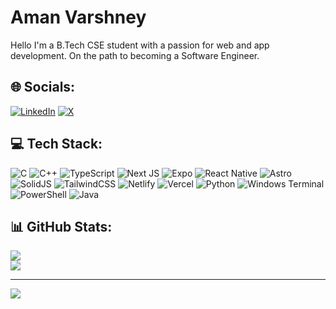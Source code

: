 # Aman Varshney

Hello I'm a B.Tech CSE student with a passion for web and app development. On the path to becoming a Software Engineer.

## 🌐 Socials:
[![LinkedIn](https://img.shields.io/badge/LinkedIn-%230077B5.svg?logo=linkedin&logoColor=white)](https://linkedin.com/in/amanvarshney11) [![X](https://img.shields.io/badge/X-black.svg?logo=X&logoColor=white)](https://x.com/amanvarshney01) 

## 💻 Tech Stack:
![C](https://img.shields.io/badge/c-%2300599C.svg?style=for-the-badge&logo=c&logoColor=white) ![C++](https://img.shields.io/badge/c++-%2300599C.svg?style=for-the-badge&logo=c%2B%2B&logoColor=white) ![TypeScript](https://img.shields.io/badge/typescript-%23007ACC.svg?style=for-the-badge&logo=typescript&logoColor=white) ![Next JS](https://img.shields.io/badge/Next-black?style=for-the-badge&logo=next.js&logoColor=white) ![Expo](https://img.shields.io/badge/expo-1C1E24?style=for-the-badge&logo=expo&logoColor=#D04A37) ![React Native](https://img.shields.io/badge/react_native-%2320232a.svg?style=for-the-badge&logo=react&logoColor=%2361DAFB) ![Astro](https://img.shields.io/badge/Astro-%2336276d.svg?style=for-the-badge&logo=astro&logoColor=white) ![SolidJS](https://img.shields.io/badge/SolidJS-2c4f7c?style=for-the-badge&logo=solid&logoColor=c8c9cb) ![TailwindCSS](https://img.shields.io/badge/tailwindcss-%2338B2AC.svg?style=for-the-badge&logo=tailwind-css&logoColor=white) ![Netlify](https://img.shields.io/badge/netlify-%23000000.svg?style=for-the-badge&logo=netlify&logoColor=#00C7B7) ![Vercel](https://img.shields.io/badge/vercel-%23000000.svg?style=for-the-badge&logo=vercel&logoColor=white) ![Python](https://img.shields.io/badge/python-3670A0?style=for-the-badge&logo=python&logoColor=ffdd54) ![Windows Terminal](https://img.shields.io/badge/Windows%20Terminal-%234D4D4D.svg?style=for-the-badge&logo=windows-terminal&logoColor=white) ![PowerShell](https://img.shields.io/badge/PowerShell-%235391FE.svg?style=for-the-badge&logo=powershell&logoColor=white) ![Java](https://img.shields.io/badge/java-%23ED8B00.svg?style=for-the-badge&logo=openjdk&logoColor=white)

## 📊 GitHub Stats:
![](https://github-readme-streak-stats.herokuapp.com/?user=amanvarshney01&theme=dark&hide_border=false)<br/>
![](https://github-readme-stats.vercel.app/api/top-langs/?username=amanvarshney01&theme=dark&hide_border=false&include_all_commits=false&count_private=false&layout=compact)

<!-- ### 🔝 Top Contributed Repo
![](https://github-contributor-stats.vercel.app/api?username=amanvarshney01&limit=5&theme=dark&combine_all_yearly_contributions=true) -->
 <!-- ![CSS3](https://img.shields.io/badge/css3-%231572B6.svg?style=for-the-badge&logo=css3&logoColor=white) ![HTML5](https://img.shields.io/badge/html5-%23E34F26.svg?style=for-the-badge&logo=html5&logoColor=white) I dont need to include html/css if i included Nextjs cringe devs do this -->
 <!-- ![JavaScript](https://img.shields.io/badge/javascript-%23323330.svg?style=for-the-badge&logo=javascript&logoColor=%23F7DF1E) tell me 1 dev who knows javascript --> 
---
[![](https://visitcount.itsvg.in/api?id=amanvarshney01&icon=6&color=12)](https://visitcount.itsvg.in)

<!-- Proudly created with GPRM ( https://gprm.itsvg.in ) -->
